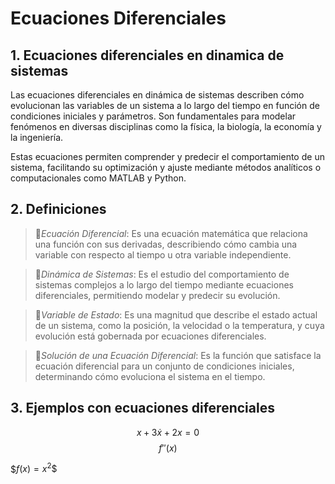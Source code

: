 # Ecuaciones Diferenciales
## 1. Ecuaciones diferenciales en dinamica de sistemas
Las ecuaciones diferenciales en dinámica de sistemas describen cómo evolucionan las variables de un sistema a lo largo del tiempo en función de condiciones iniciales y parámetros. Son fundamentales para modelar fenómenos en diversas disciplinas como la física, la biología, la economía y la ingeniería.  

Estas ecuaciones permiten comprender y predecir el comportamiento de un sistema, facilitando su optimización y ajuste mediante métodos analíticos o computacionales como MATLAB y Python.

## 2. Definiciones   
>🔑*Ecuación Diferencial*: Es una ecuación matemática que relaciona una función con sus derivadas, describiendo cómo cambia una variable con respecto al tiempo u otra variable independiente.
  
>🔑*Dinámica de Sistemas*: Es el estudio del comportamiento de sistemas complejos a lo largo del tiempo mediante ecuaciones diferenciales, permitiendo modelar y predecir su evolución.
      
>🔑*Variable de Estado*: Es una magnitud que describe el estado actual de un sistema, como la posición, la velocidad o la temperatura, y cuya evolución está gobernada por ecuaciones diferenciales.
  
>🔑*Solución de una Ecuación Diferencial*: Es la función que satisface la ecuación diferencial para un conjunto de condiciones iniciales, determinando cómo evoluciona el sistema en el tiempo.
  ## 3. Ejemplos con ecuaciones diferenciales
  
$$x + 3 \dot{x} + 2x = 0$$
$$f''(x)$$

$$f(x) = x^2\$$  


